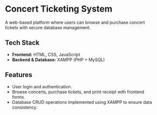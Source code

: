 # Concert Ticketing System

A web-based platform where users can browse and purchase concert tickets with secure database management.

## Tech Stack
- **Frontend:** HTML, CSS, JavaScript  
- **Backend & Database:** XAMPP (PHP + MySQL)
  
## Features
- User login and authentication.  
- Browse concerts, purchase tickets, and print receipt with frontend forms.  
- Database CRUD operations implemented using XAMPP to ensure data consistency.  
